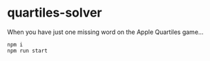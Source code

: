 # quartiles-solver

When you have just one missing word on the Apple Quartiles game...

```
npm i
npm run start
```
